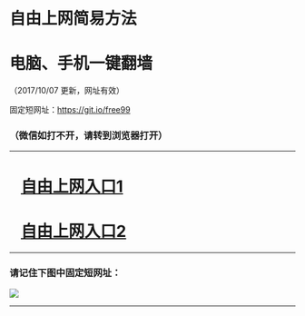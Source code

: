 ﻿# 自由上网简易方法

# 电脑、手机一键翻墙

（2017/10/07 更新，网址有效）

固定短网址：https://git.io/free99

### （微信如打不开，请转到浏览器打开）


***





# &nbsp;&nbsp; <a href="http://ft279926559.fwq-tz-1001.info/fwqtz01.html?t=100700127002 " target="_blank">自由上网入口1</a>
# &nbsp;&nbsp; <a href="http://ft2629226128.fwq-tz-1002.info/fwqtz02.html?t=100700113287 " target="_blank">自由上网入口2</a>
***

### 请记住下图中固定短网址：

<img src="https://s3-us-west-2.amazonaws.com/fwq-1001/yjfq-20170905okok.png" /> 


***


